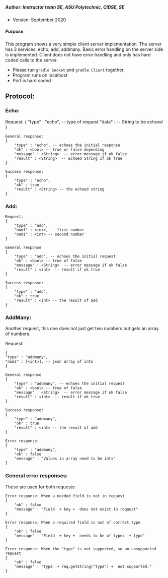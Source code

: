 ##### Author: Instructor team SE, ASU Polytechnic, CIDSE, SE
* Version: September 2020


##### Purpose
This program shows a very simple client server implementation. The server
has 3 services, echo, add, addmany. Basic error handling on the server side
is implemented. Client does not have error handling and only has hard coded
calls to the server.

* Please run `gradle Socket` and `gradle Client` together.
* Program runs on localhost
* Port is hard coded

## Protocol: ##

### Echo: ###

Request: 
    {
        "type" : "echo", -- type of request
        "data" : <String>  -- String to be echoed 
    }

    General response:
    {
        "type" : "echo", -- echoes the initial response
        "ok" : <bool> -- true or false depending
        "message" : <String>  -- error message if ok false
        "result" : <String>  -- Echoed String if ok true
    }

    Success response:
    {
        "type" : "echo",
        "ok" : true
        "result" : <String> -- the echoed string
    }

### Add: ### 
    Request:
    {
        "type" : "add",
        "num1" : <int>, -- first number
        "num1" : <int> -- second number
    }

    General response
    {
        "type" : "add", -- echoes the initial request
        "ok" : <bool> -- true of false
        "message" : <String>  -- error message if ok false
        "result" : <int>  -- result if ok true
    }

    Success response:
    {
        "type" : "add",
        "ok" : true
        "result" : <int> -- the result of add
    }

### AddMany: ###
Another request, this one does not just get two numbers but gets an array of numbers.

Request:

    {
    "type" : "addmany",
    "nums" : [<int>], -- json array of ints
    }

    General response
    {
        "type" : "addmany", -- echoes the initial request
        "ok" : <bool> -- true of false
        "message" : <String>  -- error message if ok false
        "result" : <int>  -- result if ok true
    }

    Success response:
    {
        "type" : "addmany",
        "ok" : true
        "result" : <int> -- the result of add
    }

    Error response:
    {
        "type" : "addmany",
        "ok" : false
        "message" : "Values in array need to be ints"
    }


### General error responses: ###
These are used for both requests: 

    Error response: When a needed field is not in request
    {
        "ok" : false
        "message" : "Field  + key +  does not exist in request"
    }

    Error response: When a required field is not of correct type
    {
        "ok" : false
        "message" : "Field  + key +  needs to be of type:  + type"
    }

    Error response: When the "type" is not supported, so an unsupported request
    {
        "ok" : false
        "message" : "Type  + req.getString("type") +  not supported."
    }